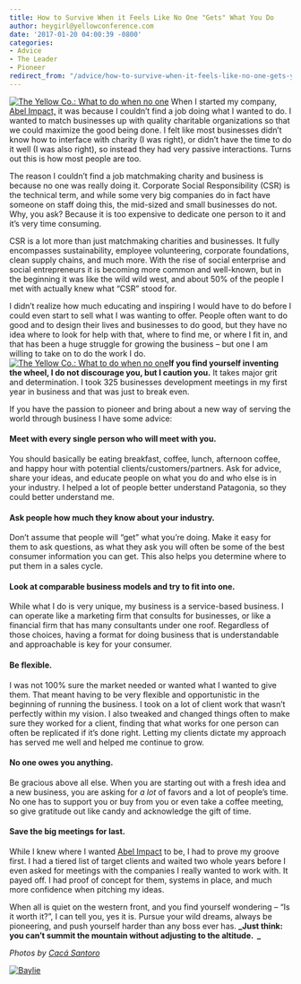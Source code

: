 ```yaml
---
title: How to Survive When it Feels Like No One "Gets" What You Do
author: heygirl@yellowconference.com
date: '2017-01-20 04:00:39 -0800'
categories:
- Advice
- The Leader
- Pioneer
redirect_from: "/advice/how-to-survive-when-it-feels-like-no-one-gets-your-business/"
---
```


[![The Yellow Co.: What to do when no one ](http://yellowconference.com/wp-content/uploads/2017/01/Yellow_2015_Dinner-98.jpg)](http://yellowconference.com/wp-content/uploads/2017/01/Yellow_2015_Dinner-98.jpg) When I started my company, [Abel Impact,](http://www.abelimpact.com/) it was because I couldn’t find a job doing what I wanted to do. I wanted to match businesses up with quality charitable organizations so that we could maximize the good being done. I felt like most businesses didn’t know how to interface with charity (I was right), or didn’t have the time to do it well (I was also right), so instead they had very passive interactions. Turns out this is how most people are too.

The reason I couldn’t find a job matchmaking charity and business is because no one was really doing it. Corporate Social Responsibility (CSR) is the technical term, and while some very big companies do in fact have someone on staff doing this, the mid-sized and small businesses do not. Why, you ask? Because it is too expensive to dedicate one person to it and it’s very time consuming.

CSR is a lot more than just matchmaking charities and businesses. It fully encompasses sustainability, employee volunteering, corporate foundations, clean supply chains, and much more. With the rise of social enterprise and social entrepreneurs it is becoming more common and well-known, but in the beginning it was like the wild wild west, and about 50% of the people I met with actually knew what “CSR” stood for.

I didn’t realize how much educating and inspiring I would have to do before I could even start to sell what I was wanting to offer. People often want to do good and to design their lives and businesses to do good, but they have no idea where to look for help with that, where to find me, or where I fit in, and that has been a huge struggle for growing the business – but one I am willing to take on to do the work I do.[![The Yellow Co.: What to do when no one ](http://yellowconference.com/wp-content/uploads/2017/01/Yellow_2015_Dinner-97.jpg)](http://yellowconference.com/wp-content/uploads/2017/01/Yellow_2015_Dinner-97.jpg)**If you find yourself inventing the wheel, I do not discourage you, but I caution you.** It takes major grit and determination. I took 325 businesses development meetings in my first year in business and that was just to break even.

If you have the passion to pioneer and bring about a new way of serving the world through business I have some advice:

#### Meet with every single person who will meet with you.

You should basically be eating breakfast, coffee, lunch, afternoon coffee, and happy hour with potential clients/customers/partners. Ask for advice, share your ideas, and educate people on what you do and who else is in your industry. I helped a lot of people better understand Patagonia, so they could better understand me.

#### Ask people how much they know about your industry.

Don’t assume that people will “get” what you’re doing. Make it easy for them to ask questions, as what they ask you will often be some of the best consumer information you can get. This also helps you determine where to put them in a sales cycle.

#### Look at comparable business models and try to fit into one.

While what I do is very unique, my business is a service-based business. I can operate like a marketing firm that consults for businesses, or like a financial firm that has many consultants under one roof. Regardless of those choices, having a format for doing business that is understandable and approachable is key for your consumer.

#### Be flexible.

I was not 100% sure the market needed or wanted what I wanted to give them. That meant having to be very flexible and opportunistic in the beginning of running the business. I took on a lot of client work that wasn’t perfectly within my vision. I also tweaked and changed things often to make sure they worked for a client, finding that what works for one person can often be replicated if it’s done right. Letting my clients dictate my approach has served me well and helped me continue to grow.

#### No one owes you anything.

Be gracious above all else. When you are starting out with a fresh idea and a new business, you are asking for _a lot_ of favors and a lot of people’s time. No one has to support you or buy from you or even take a coffee meeting, so give gratitude out like candy and acknowledge the gift of time.

#### Save the big meetings for last.

While I knew where I wanted [Abel Impact](http://www.abelimpact.com/) to be, I had to prove my groove first. I had a tiered list of target clients and waited two whole years before I even asked for meetings with the companies I really wanted to work with. It payed off. I had proof of concept for them, systems in place, and much more confidence when pitching my ideas.

When all is quiet on the western front, and you find yourself wondering – “Is it worth it?”, I can tell you, yes it is. Pursue your wild dreams, always be pioneering, and push yourself harder than any boss ever has. **_Just think: you can’t summit the mountain without adjusting to the altitude.  _**

_Photos by [Cacá Santoro](http://cacasantoro.com/)_

[![Baylie](http://yellowconference.com/wp-content/uploads/2016/04/Baylie.jpg)](http://www.abelimpact.com/)

